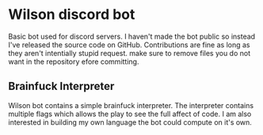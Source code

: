 # Wilson discord bot

Basic bot used for discord servers. I haven't made the bot public so instead I've released the source code on GitHub.
Contributions are fine as long as they aren't intentially stupid request. make sure to remove files you do not want in the repository efore committing.

## Brainfuck Interpreter
Wilson bot contains a simple brainfuck interpreter.
The interpreter contains multiple flags which allows the play to see the full affect of code.
I am also interested in building my own language the bot could compute on it's own. 




